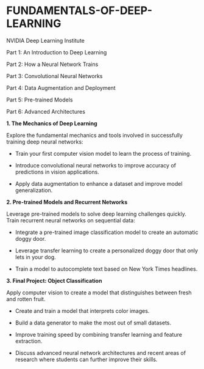 # FUNDAMENTALS-OF-DEEP-LEARNING

NVIDIA Deep Learning Institute

Part 1: An Introduction to Deep Learning

Part 2: How a Neural Network Trains

Part 3: Convolutional Neural Networks

Part 4: Data Augmentation and Deployment

Part 5: Pre-trained Models

Part 6: Advanced Architectures


**1. The Mechanics of Deep Learning**

Explore the fundamental mechanics and tools involved in successfully training deep neural networks:

* Train your first computer vision model to learn the process of training.

* Introduce convolutional neural networks to improve accuracy of predictions in vision applications.

* Apply data augmentation to enhance a dataset and improve model generalization.



**2. Pre-trained Models and Recurrent Networks**

Leverage pre-trained models to solve deep learning challenges quickly. 
Train recurrent neural networks on sequential data:

* Integrate a pre-trained image classification model to create an automatic doggy door.

* Leverage transfer learning to create a personalized doggy door that only lets in your dog.

* Train a model to autocomplete text based on New York Times headlines.

**3. Final Project: Object Classification**

Apply computer vision to create a model that distinguishes between fresh and rotten fruit.

* Create and train a model that interprets color images.

* Build a data generator to make the most out of small datasets.

* Improve training speed by combining transfer learning and feature extraction.

* Discuss advanced neural network architectures and recent areas of research where students can further improve their skills.
